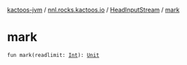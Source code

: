 [kactoos-jvm](../../index.md) / [nnl.rocks.kactoos.io](../index.md) / [HeadInputStream](index.md) / [mark](./mark.md)

# mark

`fun mark(readlimit: `[`Int`](https://kotlinlang.org/api/latest/jvm/stdlib/kotlin/-int/index.html)`): `[`Unit`](https://kotlinlang.org/api/latest/jvm/stdlib/kotlin/-unit/index.html)